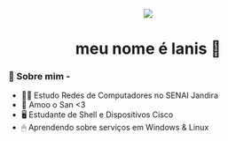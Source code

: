 <div align="center">
<img src= "Este Computador/C:/Usuários/23111385/Downloads">
</div>

<h1 align="center"> meu nome é lanis 🌊 </h1>

### 🌺 Sobre mim - 
- 👩‍💻 Estudo Redes de Computadores no SENAI Jandira
- 💏 Amoo o San <3
- 🖥 Estudante de Shell e Dispositivos Cisco
- 🖱 Aprendendo sobre serviços em Windows & Linux 

<div align="center">
</div>
